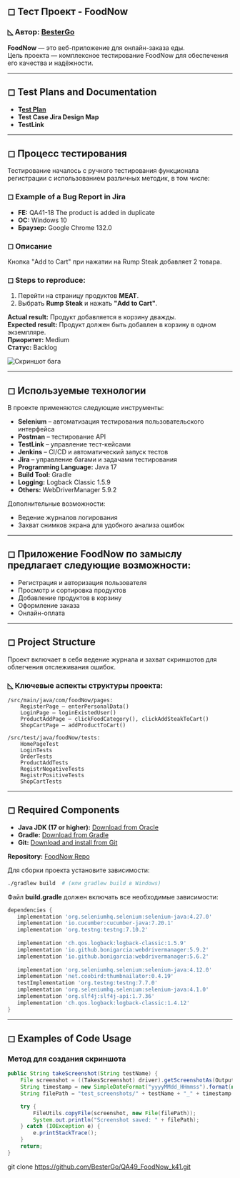 ## ◻ Тест Проект - FoodNow

### ◺ Автор: [BesterGo](https://github.com/BesterGo/_Igor_Dause)

**FoodNow** — это веб-приложение для онлайн-заказа еды.  
Цель проекта — комплексное тестирование FoodNow для обеспечения его качества и надёжности.

---

## ◻ Test Plans and Documentation

- **T[est Plan](https://github.com/BesterGo/QA49_FoodNow_k41#:~:text=Plans%20and%20Documentation-,Test%20Plan,-Test%20Case%20Jira)**
- **Test Case Jira Design Map**
- **TestLink**

---

## ◻ Процесс тестирования

Тестирование началось с ручного тестирования функционала регистрации с использованием различных методик, в том числе:

### ◻ Example of a Bug Report in Jira
- **FE:** QA41-18 The product is added in duplicate
- **ОС:** Windows 10
- **Браузер:** Google Chrome 132.0

### ◻ Описание
Кнопка "Add to Cart" при нажатии на Rump Steak добавляет 2 товара.

### ◻ Steps to reproduce:
1. Перейти на страницу продуктов **MEAT**.
2. Выбрать **Rump Steak** и нажать **"Add to Cart"**.

**Actual result:** Продукт добавляется в корзину дважды.  
**Expected result:** Продукт должен быть добавлен в корзину в одном экземпляре.  
**Приоритет:** Medium  
**Статус:** Backlog

![Скриншот бага](Снимок%20экрана%202025-01-31%20193949.jpg)

---

## ◻ Используемые технологии

В проекте применяются следующие инструменты:

- **Selenium** – автоматизация тестирования пользовательского интерфейса
- **Postman** – тестирование API
- **TestLink** – управление тест-кейсами
- **Jenkins** – CI/CD и автоматический запуск тестов
- **Jira** – управление багами и задачами тестирования
- **Programming Language:** Java 17
- **Build Tool:** Gradle
- **Logging:** Logback Classic 1.5.9
- **Others:** WebDriverManager 5.9.2

Дополнительные возможности:
- Ведение журналов логирования
- Захват снимков экрана для удобного анализа ошибок

---

## ◻ Приложение FoodNow по замыслу предлагает следующие возможности:

- Регистрация и авторизация пользователя
- Просмотр и сортировка продуктов
- Добавление продуктов в корзину
- Оформление заказа
- Онлайн-оплата

---

## ◻ Project Structure

Проект включает в себя ведение журнала и захват скриншотов для облегчения отслеживания ошибок.

### ◺ Ключевые аспекты структуры проекта:

```
/src/main/java/com/foodNow/pages:
    RegisterPage – enterPersonalData()
    LoginPage – loginExistedUser()
    ProductAddPage – clickFoodCategory(), clickAddSteakToCart()
    ShopCartPage – addProductToCart()

/src/test/java/foodNow/tests:
    HomePageTest
    LoginTests
    OrderTests
    ProductAddTests
    RegistrNegativeTests
    RegistrPositiveTests
    ShopCartTests
```

---

## ◻ Required Components

- **Java JDK (17 or higher):** [Download from Oracle](https://www.oracle.com/java/)
- **Gradle:** [Download from Gradle](https://gradle.org/)
- **Git:** [Download and install from Git](https://git-scm.com/)

**Repository:** [FoodNow Repo](https://github.com/BesterGo/QA49_FoodNow_k41.git)

Для сборки проекта установите зависимости:
```sh
./gradlew build  # (или gradlew build в Windows)
```

Файл **build.gradle** должен включать все необходимые зависимости:

```gradle
dependencies {
   implementation 'org.seleniumhq.selenium:selenium-java:4.27.0'
   implementation 'io.cucumber:cucumber-java:7.20.1'
   implementation 'org.testng:testng:7.10.2'
   
   implementation 'ch.qos.logback:logback-classic:1.5.9'
   implementation 'io.github.bonigarcia:webdrivermanager:5.9.2'
   implementation 'io.github.bonigarcia:webdrivermanager:5.6.2'
   
   implementation 'org.seleniumhq.selenium:selenium-java:4.12.0'
   implementation 'net.coobird:thumbnailator:0.4.19'
   testImplementation 'org.testng:testng:7.7.0'
   implementation 'org.seleniumhq.selenium:selenium-java:4.1.0'
   implementation 'org.slf4j:slf4j-api:1.7.36'
   implementation 'ch.qos.logback:logback-classic:1.4.12'
}
```

---

## ◻ Examples of Code Usage

### Метод для создания скриншота
```java
public String takeScreenshot(String testName) {
    File screenshot = ((TakesScreenshot) driver).getScreenshotAs(OutputType.FILE);
    String timestamp = new SimpleDateFormat("yyyyMMdd_HHmmss").format(new Date());
    String filePath = "test_screenshots/" + testName + "_" + timestamp + ".png";

    try {
        FileUtils.copyFile(screenshot, new File(filePath));
        System.out.println("Screenshot saved: " + filePath);
    } catch (IOException e) {
        e.printStackTrace();
    }
    return;
}   
   ```
git clone
https://github.com/BesterGo/QA49_FoodNow_k41.git  
